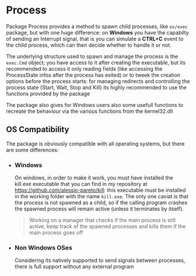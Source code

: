 # Process

Package Process provides a method to spawn child processes,
like `os/exec` package, but with one huge difference: on **Windows**
you have the capabilty of sending an Interrupt signal, that is
you can simulate a **CTRL+C** event to the child process, which
can then decide whether to handle it or not.

The underlying structure used to spawn and manage the process is
the `exec.Cmd` object; you have access to it after creating the executable,
but its recommended to access it only reading fields (like accessing the 
ProcessState infos after the process has exited) or to tweek the creation
options before the process starts: for managing redirects and controlling
the process state (Start, Wait, Stop and Kill) its highly recommended
to use the functions provided by the package

The package also gives for Windows users also some usefull functions
to recreate the behaviour via the various functions from the kernel32.dll

## OS Compatibility

The package is obviously compatible with all operating systems,
but there are some differences:

 + ### Windows

    On windows, in order to make it work, you must have installed the
    kill.exe executable that you can find in my repository at
    https://github.com/alessio-pareto/kill: this executable must be
    installed in the working folder with the name `kill.exe`.
    The only one caviat is that the process is not spawned as a child, so
    if the calling program crashes the spawned process will remain active
    (unless it terminates by itself).

     > Working on a manager that checks if the main process is still active, keep
    track of the spawned processes and kills them if the main process goes off

 + ### Non Windows OSes

    Considering its natively supported to send signals between processes,
    there is full support without any external program
